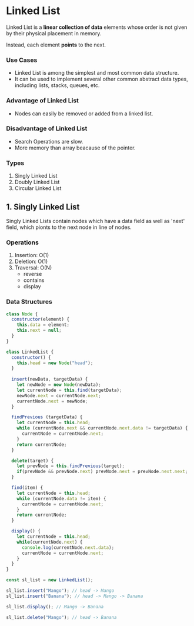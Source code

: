 # Linked List
Linked List is a **linear collection of data** elements whose order is not given by their physical placement in memory.

Instead, each element **points** to the next.

### Use Cases
- Linked List is among the simplest and most common data structure.
- It can be used to implement several other common abstract data types, including lists, stacks, queues, etc.

### Advantage of Linked List
- Nodes can easily be removed or added from a linked list.

### Disadvantage of Linked List
- Search Operations are slow.
- More memory than array beacause of the pointer.

### Types
1. Singly Linked List
2. Doubly Linked List
3. Circular Linked List

## 1. Singly Linked List
Singly Linked Lists contain nodes which have a data field as well as 'next' field, which pionts to the next node in line of nodes.

### Operations
1. Insertion: O(1)
2. Deletion: O(1)
3. Traversal: O(N)
   - reverse
   - contains
   - display
   
### Data Structures
```javascript
class Node {
  constructor(element) {
    this.data = element;
    this.next = null;
  }
}

class LinkedList {
  constructor() {
    this.head = new Node("head");
  }
 
  insert(newData, targetData) {
    let newNode = new Node(newData);
    let currentNode = this.find(targetData);
    newNode.next = currentNode.next;
    currentNode.next = newNode;
  }

  findPrevious (targetData) {
    let currentNode = this.head;
    while (currentNode.next && currentNode.next.data != targetData) {
      currentNode = currentNode.next;
    }
    return currentNode;
  }

  delete(target) {
    let prevNode = this.findPrevious(target);
    if(prevNode && prevNode.next) prevNode.next = prevNode.next.next;
  }

  find(item) {
    let currentNode = this.head;
    while (currentNode.data != item) {
      currentNode = currentNode.next;
    }
    return currentNode;
  }

  display() {
    let currentNode = this.head;
    while(currentNode.next) {
      console.log(currentNode.next.data);
      currentNode = currentNode.next;
    }
  }
}

const sl_list = new LinkedList();

sl_list.insert("Mango"); // head -> Mango
sl_list.insert("Banana"); // head -> Mango -> Banana

sl_list.display(); // Mango -> Banana

sl_list.delete("Mango"); // head -> Banana
```
